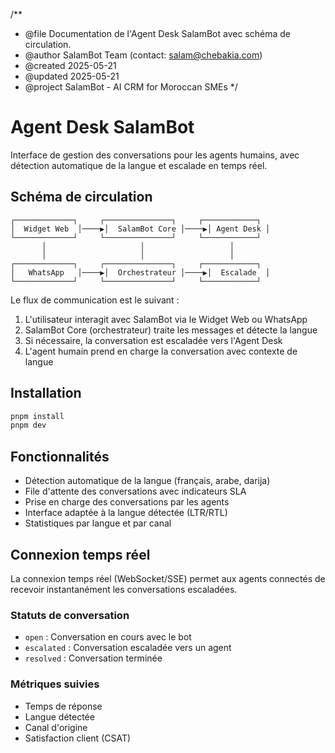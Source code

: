 /**
 * @file        Documentation de l'Agent Desk SalamBot avec schéma de circulation.
 * @author      SalamBot Team (contact: salam@chebakia.com)
 * @created     2025-05-21
 * @updated     2025-05-21
 * @project     SalamBot - AI CRM for Moroccan SMEs
 */

# Agent Desk SalamBot

Interface de gestion des conversations pour les agents humains, avec détection automatique de la langue et escalade en temps réel.

## Schéma de circulation

```
┌─────────────┐     ┌───────────────┐     ┌────────────┐
│  Widget Web  │────▶│  SalamBot Core │────▶│ Agent Desk │
└─────────────┘     └───────────────┘     └────────────┘
       │                     │                   │
       │                     │                   │
┌─────────────┐     ┌───────────────┐     ┌────────────┐
│   WhatsApp   │────▶│  Orchestrateur │────▶│  Escalade  │
└─────────────┘     └───────────────┘     └────────────┘
```

Le flux de communication est le suivant :
1. L'utilisateur interagit avec SalamBot via le Widget Web ou WhatsApp
2. SalamBot Core (orchestrateur) traite les messages et détecte la langue
3. Si nécessaire, la conversation est escaladée vers l'Agent Desk
4. L'agent humain prend en charge la conversation avec contexte de langue

## Installation

```bash
pnpm install
pnpm dev
```

## Fonctionnalités

- Détection automatique de la langue (français, arabe, darija)
- File d'attente des conversations avec indicateurs SLA
- Prise en charge des conversations par les agents
- Interface adaptée à la langue détectée (LTR/RTL)
- Statistiques par langue et par canal

## Connexion temps réel

La connexion temps réel (WebSocket/SSE) permet aux agents connectés de recevoir instantanément les conversations escaladées.

### Statuts de conversation
- `open` : Conversation en cours avec le bot
- `escalated` : Conversation escaladée vers un agent
- `resolved` : Conversation terminée

### Métriques suivies
- Temps de réponse
- Langue détectée
- Canal d'origine
- Satisfaction client (CSAT)
